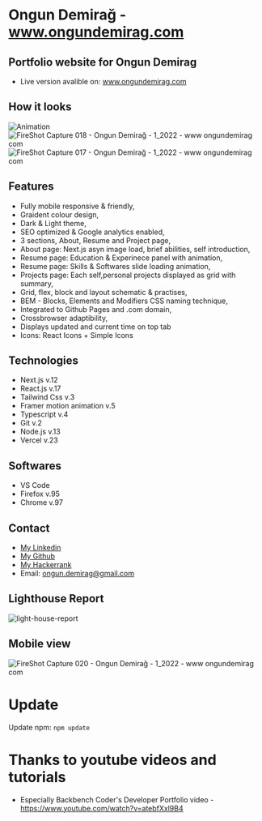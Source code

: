 # Ongun Demirağ - www.ongundemirag.com

## Portfolio website for Ongun Demirag

- Live version avalible on: www.ongundemirag.com

## How it looks

![Animation](https://user-images.githubusercontent.com/34207598/149974238-09e4ece2-38f4-45c6-a2f9-991b17d3e150.gif)
![FireShot Capture 018 - Ongun Demirağ - 1_2022 - www ongundemirag com](https://user-images.githubusercontent.com/34207598/149514834-2a760ea4-ecbf-470e-afe8-24aca73606b8.png)
![FireShot Capture 017 - Ongun Demirağ - 1_2022 - www ongundemirag com](https://user-images.githubusercontent.com/34207598/149514843-1e297a1f-8ac4-4d1c-859c-07a138e49d0f.png)

## Features

- Fully mobile responsive & friendly,
- Graident colour design,
- Dark & Light theme,
- SEO optimized & Google analytics enabled,
- 3 sections, About, Resume and Project page,
- About page: Next.js asyn image load, brief abilities, self introduction,
- Resume page: Education & Experinece panel with animation,
- Resume page: Skills & Softwares slide loading animation,
- Projects page: Each self,personal projects displayed as grid with summary,
- Grid, flex, block and layout schematic & practises,
- BEM - Blocks, Elements and Modifiers CSS naming technique,
- Integrated to Github Pages and .com domain,
- Crossbrowser adaptibility,
- Displays updated and current time on top tab
- Icons: React Icons + Simple Icons

## Technologies

- Next.js v.12
- React.js v.17
- Tailwind Css v.3
- Framer motion animation v.5
- Typescript v.4
- Git v.2
- Node.js v.13
- Vercel v.23

## Softwares

- VS Code
- Firefox v.95
- Chrome v.97

## Contact

- [My Linkedin](https://www.linkedin.com/in/ongun-demirag/)
- [My Github](https://github.com/wodsuz)
- [My Hackerrank](https://www.hackerrank.com/wodsuz)
- Email: ongun.demirag@gmail.com

## Lighthouse Report

![light-house-report](https://user-images.githubusercontent.com/34207598/149515949-fd9d77ee-226e-4911-b5c8-f773c53f68a4.png)

## Mobile view

![FireShot Capture 020 - Ongun Demirağ - 1_2022 - www ongundemirag com](https://user-images.githubusercontent.com/34207598/149514885-8d5e90ff-cb34-4afe-83cd-017fe2a8161a.png)

# Update

Update npm: `npm update`

# Thanks to youtube videos and tutorials

- Especially Backbench Coder's Developer Portfolio video - https://www.youtube.com/watch?v=atebfXxl9B4
